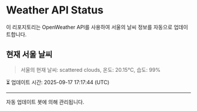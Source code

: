 
# Weather API Status

이 리포지토리는 OpenWeather API를 사용하여 서울의 날씨 정보를 자동으로 업데이트합니다.

## 현재 서울 날씨
> 서울의 현재 날씨: scattered clouds, 온도: 20.15°C, 습도: 99%

⏳ 업데이트 시간: 2025-09-17 17:17:44 (UTC)

---
자동 업데이트 봇에 의해 관리됩니다.
